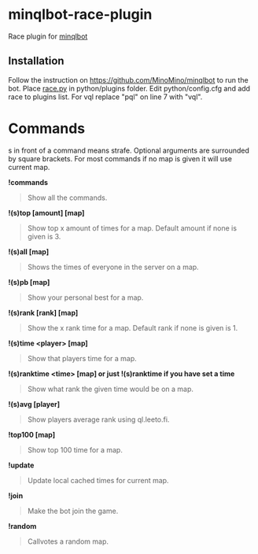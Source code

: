 # minqlbot-race-plugin
Race plugin for [minqlbot](https://github.com/MinoMino/minqlbot)

## Installation
Follow the instruction on https://github.com/MinoMino/minqlbot to run the bot. Place [race.py](https://raw.githubusercontent.com/cstewart90/minqlbot-race-plugin/master/race.py) in python/plugins folder. 
Edit python/config.cfg and add race to plugins list. For vql replace "pql" on line 7 with "vql".

# Commands
s in front of a command means strafe. Optional arguments are surrounded by square brackets. For most commands if no map is given it will use current map.

**!commands**
>Show all the commands.

**!(s)top [amount] [map]**
>Show top x amount of times for a map. Default amount if none is given is 3.

**!(s)all [map]**
>Shows the times of everyone in the server on a map.

**!(s)pb [map]**
>Show your personal best for a map.

**!(s)rank [rank] [map]**
>Show the x rank time for a map. Default rank if none is given is 1.

**!(s)time &lt;player&gt; [map]**
>Show that players time for a map.

**!(s)ranktime &lt;time&gt; [map] or just !(s)ranktime if you have set a time**
>Show what rank the given time would be on a map.

**!(s)avg [player]**
>Show players average rank using ql.leeto.fi.

**!top100 [map]**
>Show top 100 time for a map.

**!update**
>Update local cached times for current map.

**!join**
>Make the bot join the game.

**!random**
>Callvotes a random map.